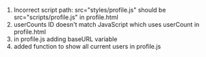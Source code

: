 1. Incorrect script path: src="styles/profile.js" should be src="scripts/profile.js" in profile.html
2. userCounts ID doesn't match JavaScript which uses userCount in profile.html
3. in profile.js adding baseURL variable
4. added function to show all current users in profile.js